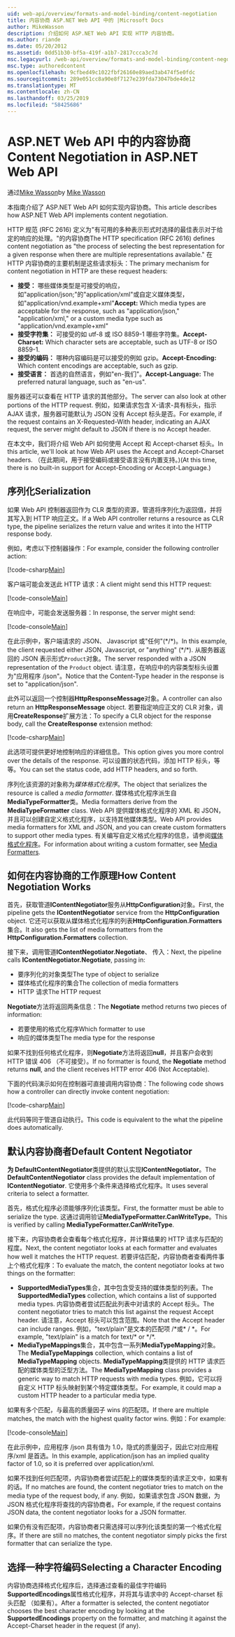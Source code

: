 ```yaml
---
uid: web-api/overview/formats-and-model-binding/content-negotiation
title: 内容协商 ASP.NET Web API 中的 |Microsoft Docs
author: MikeWasson
description: 介绍如何 ASP.NET Web API 实现 HTTP 内容协商。
ms.author: riande
ms.date: 05/20/2012
ms.assetid: 0dd51b30-bf5a-419f-a1b7-2817ccca3c7d
msc.legacyurl: /web-api/overview/formats-and-model-binding/content-negotiation
msc.type: authoredcontent
ms.openlocfilehash: 9cfbed49c1022fbf26160e89aed3ab474f5e0fdc
ms.sourcegitcommit: 289e051cc8a90e8f7127e239fda73047bde4de12
ms.translationtype: MT
ms.contentlocale: zh-CN
ms.lasthandoff: 03/25/2019
ms.locfileid: "58425686"
---
```

<a name="content-negotiation-in-aspnet-web-api"></a><span data-ttu-id="bc882-103">ASP.NET Web API 中的内容协商</span><span class="sxs-lookup"><span data-stu-id="bc882-103">Content Negotiation in ASP.NET Web API</span></span>
====================
<span data-ttu-id="bc882-104">通过[Mike Wasson](https://github.com/MikeWasson)</span><span class="sxs-lookup"><span data-stu-id="bc882-104">by [Mike Wasson](https://github.com/MikeWasson)</span></span>

<span data-ttu-id="bc882-105">本指南介绍了 ASP.NET Web API 如何实现内容协商。</span><span class="sxs-lookup"><span data-stu-id="bc882-105">This article describes how ASP.NET Web API implements content negotiation.</span></span>

<span data-ttu-id="bc882-106">HTTP 规范 (RFC 2616) 定义为"有可用的多种表示形式时选择的最佳表示对于给定的响应的处理。"的内容协商</span><span class="sxs-lookup"><span data-stu-id="bc882-106">The HTTP specification (RFC 2616) defines content negotiation as "the process of selecting the best representation for a given response when there are multiple representations available."</span></span> <span data-ttu-id="bc882-107">在 HTTP 内容协商的主要机制是这些请求标头：</span><span class="sxs-lookup"><span data-stu-id="bc882-107">The primary mechanism for content negotiation in HTTP are these request headers:</span></span>

- <span data-ttu-id="bc882-108">**接受：** 哪些媒体类型是可接受的响应，如"application/json;"的"application/xml"或自定义媒体类型，如&quot;application/vnd.example+xml&quot;</span><span class="sxs-lookup"><span data-stu-id="bc882-108">**Accept:** Which media types are acceptable for the response, such as "application/json," "application/xml," or a custom media type such as &quot;application/vnd.example+xml&quot;</span></span>
- <span data-ttu-id="bc882-109">**接受字符集：** 可接受的如 utf-8 或 ISO 8859-1 哪些字符集。</span><span class="sxs-lookup"><span data-stu-id="bc882-109">**Accept-Charset:** Which character sets are acceptable, such as UTF-8 or ISO 8859-1.</span></span>
- <span data-ttu-id="bc882-110">**接受的编码：** 哪种内容编码是可以接受的例如 gzip。</span><span class="sxs-lookup"><span data-stu-id="bc882-110">**Accept-Encoding:** Which content encodings are acceptable, such as gzip.</span></span>
- <span data-ttu-id="bc882-111">**接受语言：** 首选的自然语言，例如"en-我们"。</span><span class="sxs-lookup"><span data-stu-id="bc882-111">**Accept-Language:** The preferred natural language, such as "en-us".</span></span>

<span data-ttu-id="bc882-112">服务器还可以查看在 HTTP 请求的其他部分。</span><span class="sxs-lookup"><span data-stu-id="bc882-112">The server can also look at other portions of the HTTP request.</span></span> <span data-ttu-id="bc882-113">例如，如果请求包含 X-请求-具有标头，指示 AJAX 请求，服务器可能默认为 JSON 没有 Accept 标头是否。</span><span class="sxs-lookup"><span data-stu-id="bc882-113">For example, if the request contains an X-Requested-With header, indicating an AJAX request, the server might default to JSON if there is no Accept header.</span></span>

<span data-ttu-id="bc882-114">在本文中，我们将介绍 Web API 如何使用 Accept 和 Accept-charset 标头。</span><span class="sxs-lookup"><span data-stu-id="bc882-114">In this article, we'll look at how Web API uses the Accept and Accept-Charset headers.</span></span> <span data-ttu-id="bc882-115">（在此期间，用于接受编码或接受语言没有内置支持。)</span><span class="sxs-lookup"><span data-stu-id="bc882-115">(At this time, there is no built-in support for Accept-Encoding or Accept-Language.)</span></span>

## <a name="serialization"></a><span data-ttu-id="bc882-116">序列化</span><span class="sxs-lookup"><span data-stu-id="bc882-116">Serialization</span></span>

<span data-ttu-id="bc882-117">如果 Web API 控制器返回作为 CLR 类型的资源，管道将序列化为返回值，并将其写入到 HTTP 响应正文。</span><span class="sxs-lookup"><span data-stu-id="bc882-117">If a Web API controller returns a resource as CLR type, the pipeline serializes the return value and writes it into the HTTP response body.</span></span>

<span data-ttu-id="bc882-118">例如，考虑以下控制器操作：</span><span class="sxs-lookup"><span data-stu-id="bc882-118">For example, consider the following controller action:</span></span>

[!code-csharp[Main](content-negotiation/samples/sample1.cs)]

<span data-ttu-id="bc882-119">客户端可能会发送此 HTTP 请求：</span><span class="sxs-lookup"><span data-stu-id="bc882-119">A client might send this HTTP request:</span></span>

[!code-console[Main](content-negotiation/samples/sample2.cmd)]

<span data-ttu-id="bc882-120">在响应中，可能会发送服务器：</span><span class="sxs-lookup"><span data-stu-id="bc882-120">In response, the server might send:</span></span>

[!code-console[Main](content-negotiation/samples/sample3.cmd)]

<span data-ttu-id="bc882-121">在此示例中，客户端请求的 JSON、 Javascript 或"任何"(\*/\*)。</span><span class="sxs-lookup"><span data-stu-id="bc882-121">In this example, the client requested either JSON, Javascript, or "anything" (\*/\*).</span></span> <span data-ttu-id="bc882-122">从服务器返回的 JSON 表示形式`Product`对象。</span><span class="sxs-lookup"><span data-stu-id="bc882-122">The server responded with a JSON representation of the `Product` object.</span></span> <span data-ttu-id="bc882-123">请注意，在响应中的内容类型标头设置为&quot;应用程序 /json&quot;。</span><span class="sxs-lookup"><span data-stu-id="bc882-123">Notice that the Content-Type header in the response is set to &quot;application/json&quot;.</span></span>

<span data-ttu-id="bc882-124">此外可以返回一个控制器**HttpResponseMessage**对象。</span><span class="sxs-lookup"><span data-stu-id="bc882-124">A controller can also return an **HttpResponseMessage** object.</span></span> <span data-ttu-id="bc882-125">若要指定响应正文的 CLR 对象，调用**CreateResponse**扩展方法：</span><span class="sxs-lookup"><span data-stu-id="bc882-125">To specify a CLR object for the response body, call the **CreateResponse** extension method:</span></span>

[!code-csharp[Main](content-negotiation/samples/sample4.cs)]

<span data-ttu-id="bc882-126">此选项可提供更好地控制响应的详细信息。</span><span class="sxs-lookup"><span data-stu-id="bc882-126">This option gives you more control over the details of the response.</span></span> <span data-ttu-id="bc882-127">可以设置的状态代码，添加 HTTP 标头，等等。</span><span class="sxs-lookup"><span data-stu-id="bc882-127">You can set the status code, add HTTP headers, and so forth.</span></span>

<span data-ttu-id="bc882-128">序列化该资源的对象称为*媒体格式化程序*。</span><span class="sxs-lookup"><span data-stu-id="bc882-128">The object that serializes the resource is called a *media formatter*.</span></span> <span data-ttu-id="bc882-129">媒体格式化程序派生自**MediaTypeFormatter**类。</span><span class="sxs-lookup"><span data-stu-id="bc882-129">Media formatters derive from the **MediaTypeFormatter** class.</span></span> <span data-ttu-id="bc882-130">Web API 提供媒体格式化程序的 XML 和 JSON，并且可以创建自定义格式化程序，以支持其他媒体类型。</span><span class="sxs-lookup"><span data-stu-id="bc882-130">Web API provides media formatters for XML and JSON, and you can create custom formatters to support other media types.</span></span> <span data-ttu-id="bc882-131">有关编写自定义格式化程序的信息，请参阅[媒体格式化程序](media-formatters.md)。</span><span class="sxs-lookup"><span data-stu-id="bc882-131">For information about writing a custom formatter, see [Media Formatters](media-formatters.md).</span></span>

## <a name="how-content-negotiation-works"></a><span data-ttu-id="bc882-132">如何在内容协商的工作原理</span><span class="sxs-lookup"><span data-stu-id="bc882-132">How Content Negotiation Works</span></span>

<span data-ttu-id="bc882-133">首先，获取管道**IContentNegotiator**服务从**HttpConfiguration**对象。</span><span class="sxs-lookup"><span data-stu-id="bc882-133">First, the pipeline gets the **IContentNegotiator** service from the **HttpConfiguration** object.</span></span> <span data-ttu-id="bc882-134">它还可以获取从媒体格式化程序的列表**HttpConfiguration.Formatters**集合。</span><span class="sxs-lookup"><span data-stu-id="bc882-134">It also gets the list of media formatters from the **HttpConfiguration.Formatters** collection.</span></span>

<span data-ttu-id="bc882-135">接下来，调用管道**IContentNegotiator.Negotiate**、 传入：</span><span class="sxs-lookup"><span data-stu-id="bc882-135">Next, the pipeline calls **IContentNegotiator.Negotiate**, passing in:</span></span>

- <span data-ttu-id="bc882-136">要序列化的对象类型</span><span class="sxs-lookup"><span data-stu-id="bc882-136">The type of object to serialize</span></span>
- <span data-ttu-id="bc882-137">媒体格式化程序的集合</span><span class="sxs-lookup"><span data-stu-id="bc882-137">The collection of media formatters</span></span>
- <span data-ttu-id="bc882-138">HTTP 请求</span><span class="sxs-lookup"><span data-stu-id="bc882-138">The HTTP request</span></span>

<span data-ttu-id="bc882-139">**Negotiate**方法将返回两条信息：</span><span class="sxs-lookup"><span data-stu-id="bc882-139">The **Negotiate** method returns two pieces of information:</span></span>

- <span data-ttu-id="bc882-140">若要使用的格式化程序</span><span class="sxs-lookup"><span data-stu-id="bc882-140">Which formatter to use</span></span>
- <span data-ttu-id="bc882-141">响应的媒体类型</span><span class="sxs-lookup"><span data-stu-id="bc882-141">The media type for the response</span></span>

<span data-ttu-id="bc882-142">如果不找到任何格式化程序，则**Negotiate**方法将返回**null**，并且客户会收到 HTTP 错误 406 （不可接受）。</span><span class="sxs-lookup"><span data-stu-id="bc882-142">If no formatter is found, the **Negotiate** method returns **null**, and the client receives HTTP error 406 (Not Acceptable).</span></span>

<span data-ttu-id="bc882-143">下面的代码演示如何在控制器可直接调用内容协商：</span><span class="sxs-lookup"><span data-stu-id="bc882-143">The following code shows how a controller can directly invoke content negotiation:</span></span>

[!code-csharp[Main](content-negotiation/samples/sample5.cs)]

<span data-ttu-id="bc882-144">此代码等同于管道自动执行。</span><span class="sxs-lookup"><span data-stu-id="bc882-144">This code is equivalent to the what the pipeline does automatically.</span></span>

## <a name="default-content-negotiator"></a><span data-ttu-id="bc882-145">默认内容协商者</span><span class="sxs-lookup"><span data-stu-id="bc882-145">Default Content Negotiator</span></span>

<span data-ttu-id="bc882-146">**为 DefaultContentNegotiator**类提供的默认实现**IContentNegotiator**。</span><span class="sxs-lookup"><span data-stu-id="bc882-146">The **DefaultContentNegotiator** class provides the default implementation of **IContentNegotiator**.</span></span> <span data-ttu-id="bc882-147">它使用多个条件来选择格式化程序。</span><span class="sxs-lookup"><span data-stu-id="bc882-147">It uses several criteria to select a formatter.</span></span>

<span data-ttu-id="bc882-148">首先，格式化程序必须能够序列化该类型。</span><span class="sxs-lookup"><span data-stu-id="bc882-148">First, the formatter must be able to serialize the type.</span></span> <span data-ttu-id="bc882-149">这通过调用验证**MediaTypeFormatter.CanWriteType**。</span><span class="sxs-lookup"><span data-stu-id="bc882-149">This is verified by calling **MediaTypeFormatter.CanWriteType**.</span></span>

<span data-ttu-id="bc882-150">接下来，内容协商者会查看每个格式化程序，并计算结果的 HTTP 请求与匹配的程度。</span><span class="sxs-lookup"><span data-stu-id="bc882-150">Next, the content negotiator looks at each formatter and evaluates how well it matches the HTTP request.</span></span> <span data-ttu-id="bc882-151">若要评估匹配，内容协商者查看两件事上个格式化程序：</span><span class="sxs-lookup"><span data-stu-id="bc882-151">To evaluate the match, the content negotiator looks at two things on the formatter:</span></span>

- <span data-ttu-id="bc882-152">**SupportedMediaTypes**集合，其中包含受支持的媒体类型的列表。</span><span class="sxs-lookup"><span data-stu-id="bc882-152">The **SupportedMediaTypes** collection, which contains a list of supported media types.</span></span> <span data-ttu-id="bc882-153">内容协商者尝试匹配此列表中对请求的 Accept 标头。</span><span class="sxs-lookup"><span data-stu-id="bc882-153">The content negotiator tries to match this list against the request Accept header.</span></span> <span data-ttu-id="bc882-154">请注意，Accept 标头可以包含范围。</span><span class="sxs-lookup"><span data-stu-id="bc882-154">Note that the Accept header can include ranges.</span></span> <span data-ttu-id="bc882-155">例如，"text/plain"是文本的匹配项 /\*或\* / \*。</span><span class="sxs-lookup"><span data-stu-id="bc882-155">For example, "text/plain" is a match for text/\* or \*/\*.</span></span>
- <span data-ttu-id="bc882-156">**MediaTypeMappings**集合，其中包含一系列**MediaTypeMapping**对象。</span><span class="sxs-lookup"><span data-stu-id="bc882-156">The **MediaTypeMappings** collection, which contains a list of **MediaTypeMapping** objects.</span></span> <span data-ttu-id="bc882-157">**MediaTypeMapping**类提供的 HTTP 请求匹配的媒体类型的泛型方法。</span><span class="sxs-lookup"><span data-stu-id="bc882-157">The **MediaTypeMapping** class provides a generic way to match HTTP requests with media types.</span></span> <span data-ttu-id="bc882-158">例如，它可以将自定义 HTTP 标头映射到某个特定媒体类型。</span><span class="sxs-lookup"><span data-stu-id="bc882-158">For example, it could map a custom HTTP header to a particular media type.</span></span>

<span data-ttu-id="bc882-159">如果有多个匹配，与最高的质量因子 wins 的匹配项。</span><span class="sxs-lookup"><span data-stu-id="bc882-159">If there are multiple matches, the match with the highest quality factor wins.</span></span> <span data-ttu-id="bc882-160">例如：</span><span class="sxs-lookup"><span data-stu-id="bc882-160">For example:</span></span>

[!code-console[Main](content-negotiation/samples/sample6.cmd)]

<span data-ttu-id="bc882-161">在此示例中，应用程序 /json 具有值为 1.0，隐式的质量因子，因此它对应用程序/xml 是首选。</span><span class="sxs-lookup"><span data-stu-id="bc882-161">In this example, application/json has an implied quality factor of 1.0, so it is preferred over application/xml.</span></span>

<span data-ttu-id="bc882-162">如果不找到任何匹配项，内容协商者尝试匹配上的媒体类型的请求正文中，如果有的话。</span><span class="sxs-lookup"><span data-stu-id="bc882-162">If no matches are found, the content negotiator tries to match on the media type of the request body, if any.</span></span> <span data-ttu-id="bc882-163">例如，如果请求包含 JSON 数据，为 JSON 格式化程序将查找的内容协商者。</span><span class="sxs-lookup"><span data-stu-id="bc882-163">For example, if the request contains JSON data, the content negotiator looks for a JSON formatter.</span></span>

<span data-ttu-id="bc882-164">如果仍有没有匹配项，内容协商者只需选择可以序列化该类型的第一个格式化程序。</span><span class="sxs-lookup"><span data-stu-id="bc882-164">If there are still no matches, the content negotiator simply picks the first formatter that can serialize the type.</span></span>

## <a name="selecting-a-character-encoding"></a><span data-ttu-id="bc882-165">选择一种字符编码</span><span class="sxs-lookup"><span data-stu-id="bc882-165">Selecting a Character Encoding</span></span>

<span data-ttu-id="bc882-166">内容协商选择格式化程序后，选择通过查看的最佳字符编码**SupportedEncodings**属性格式化程序，并将其与请求中的 Accept-charset 标头匹配 （如果有）。</span><span class="sxs-lookup"><span data-stu-id="bc882-166">After a formatter is selected, the content negotiator chooses the best character encoding by looking at the **SupportedEncodings** property on the formatter, and matching it against the Accept-Charset header in the request (if any).</span></span>

